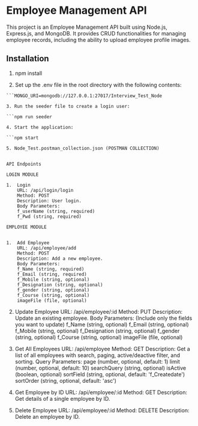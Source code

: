 # Employee Management API

This project is an Employee Management API built using Node.js, Express.js, and MongoDB. It provides CRUD functionalities for managing employee records, including the ability to upload employee profile images.

## Installation

1. npm install

2. Set up the .env file in the root directory with the following contents:

````PORT=3000
```MONGO_URI=mongodb://127.0.0.1:27017/Interview_Test_Node

3. Run the seeder file to create a login user:

```npm run seeder

4. Start the application:

```npm start

5. Node_Test.postman_collection.json (POSTMAN COLLECTION)


API Endpoints

LOGIN MODULE

1.  Login
    URL: /api/login/login
    Method: POST
    Description: User login.
    Body Parameters:
    f_userName (string, required)
    f_Pwd (string, required)

EMPLOYEE MODULE


1.  Add Employee
    URL: /api/employee/add
    Method: POST
    Description: Add a new employee.
    Body Parameters:
    f_Name (string, required)
    f_Email (string, required)
    f_Mobile (string, optional)
    f_Designation (string, optional)
    f_gender (string, optional)
    f_Course (string, optional)
    imageFile (file, optional)
````

2. Update Employee
   URL: /api/employee/:id
   Method: PUT
   Description: Update an existing employee.
   Body Parameters: (Include only the fields you want to update)
   f_Name (string, optional)
   f_Email (string, optional)
   f_Mobile (string, optional)
   f_Designation (string, optional)
   f_gender (string, optional)
   f_Course (string, optional)
   imageFile (file, optional)

3. Get All Employees
   URL: /api/employee
   Method: GET
   Description: Get a list of all employees with search, paging, active/deactive filter, and sorting.
   Query Parameters:
   page (number, optional, default: 1)
   limit (number, optional, default: 10)
   searchQuery (string, optional)
   isActive (boolean, optional)
   sortField (string, optional, default: 'f_Createdate')
   sortOrder (string, optional, default: 'asc')

4. Get Employee by ID
   URL: /api/employee/:id
   Method: GET
   Description: Get details of a single employee by ID.

5. Delete Employee
   URL: /api/employee/:id
   Method: DELETE
   Description: Delete an employee by ID.
